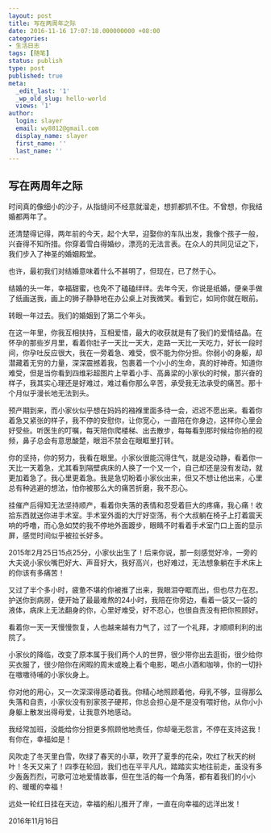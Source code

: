 ```yaml
---
layout: post
title: 写在两周年之际
date: 2016-11-16 17:07:18.000000000 +08:00
categories:
- 生活日志
tags: [随笔]
status: publish
type: post
published: true
meta:
  _edit_last: '1'
  _wp_old_slug: hello-world
  views: '1'
author:
  login: slayer
  email: wy8812@gmail.com
  display_name: slayer
  first_name: ''
  last_name: ''
---
```


<!-- more -->
## 写在两周年之际
时间真的像细小的沙子，从指缝间不经意就溜走，想抓都抓不住。不曾想，你我结婚都两年了。

还清楚得记得，两年前的今天，起个大早，迎娶你的车队出发，我像个孩子一般，兴奋得不知所措。你穿着雪白得婚纱，漂亮的无法言表。在众人的共同见证之下，我们步入了神圣的婚姻殿堂。

也许，最初我们对结婚意味着什么不甚明了，但现在，已了然于心。

结婚的头一年，幸福甜蜜，也免不了磕磕绊绊。去年今天，你说是纸婚，便亲手做了纸画送我，画上的狮子静静地在办公桌上对我微笑。看到它，如同你就在眼前。

转眼一年过去。我们的婚姻到了第二个年头。

在这一年里，你我互相扶持，互相爱惜，最大的收获就是有了我们的爱情结晶。在怀孕的那些岁月里，看着你肚子一天比一天大，走路一天比一天吃力，好长一段时间，你孕吐反应很大，我在一旁着急、难受，恨不能为你分担。你弱小的身躯，却潜藏着无穷的力量，深深震撼着我，包裹着一个小小的生命，真的好神奇。知道你难受，但是当你看到四维彩超图片上举着小手、高鼻梁的小家伙的时候，那兴奋的样子，我其实心理还是好难过，难过看你那么辛苦，承受我无法承受的痛苦。那十个月似乎漫长地无法到头。

预产期到来，而小家伙似乎想在妈妈的襁褓里面多待一会，迟迟不愿出来。看着你着急又紧张的样子，我不停的安慰你，让你宽心，一直陪在你身边，这样你心里会好受些。听医生的叮嘱，每天陪你爬楼梯、出去散步，每每看到那时候给你拍的视频，鼻子总会有意思酸楚，眼泪不禁会在眼眶里打转。

你的坚持，你的努力，我看在眼里。小家伙很能沉得住气，就是没动静，看着你一天比一天着急，尤其看到隔壁病床的人换了一个又一个，自己却还是没有发动，就更加着急了。我心里更着急。我是急切盼着小家伙出来，但又不想让他出来，心里总有种逃避的想法，怕你被那么大的痛苦折磨，我不忍心。

挂催产后得知无法坚持顺产，看着你失落的表情和忍受着巨大的疼痛，我心痛！收拾东西就送你进手术室。手术室外面的大厅好空荡，有个大叔躺在椅子上打着震天响的呼噜，而心急如焚的我不停地外面踱步，眼睛不时看着手术室门口上面的显示屏，感觉时间似乎被拉长好多。

2015年2月25日15点25分，小家伙出生了！后来你说，那一刻感觉好冷，一旁的大夫说小家伙嘴巴好大、声音好大，我好高兴，也好难过，无法想象躺在手术床上的你该有多痛苦！

又过了半个多小时，疲惫不堪的你被推了出来，我眼泪夺眶而出，但也尽力在忍。护送你到病房，便开始了最最难熬的24小时，我陪在你旁边，看着一袋又一袋的液体，病床上无法翻身的你，心里好难受，好不忍心，也很自责没有把你照顾好。

看着你一天一天慢慢恢复，人也越来越有力气了，过了一个礼拜，才顺顺利利的出院了。

小家伙的降临，改变了原本属于我们两个人的世界，很少带你出去逛街，很少给你买衣服了，很少陪你在闲暇的周末或晚上看个电影，喝点小酒和咖啡，你的一切扑在嗷嗷待哺的小家伙身上。

你对他的用心，又一次深深得感动着我。你精心地照顾着他，母乳不够，显得那么失落和自责，小家伙没有别家孩子硬邦，你总会担心是不是没有喂好他，从你小小身躯上散发出得母爱，让我意外地感动。

我经常加班，没能给你分担更多照顾他地责任，你却毫无怨言，不停在支持这我！有你在，幸福如是！

风吹走了冬天里白雪，吹绿了春天的小草，吹开了夏季的花朵，吹红了秋天的树叶！冬天又来了！四季在轮回，我们也在平平凡凡，踏踏实实地往前走，虽没有多少轰轰烈烈，可歌可泣地爱情故事，但在生活的每一个角落，都有着我们的小小的、暖暖的幸福！

远处一轮红日挂在天边，幸福的船儿推开了岸，一直在向幸福的远洋出发！

2016年11月16日
